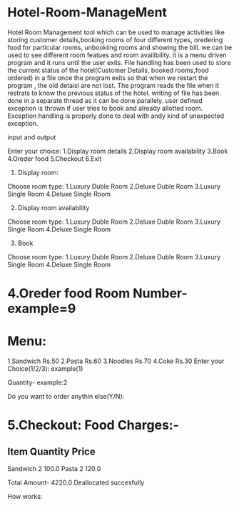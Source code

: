 # Hotel-Room-ManageMent

Hotel Room Management tool which can be used to manage activities like storing customer details,booking rooms of four different types, oredering food for particular rooms, unbookiing rooms and showing the bill.
we can be used to see different room featues and room availibility. it is a menu driven program and it runs until the user exits.
File handling has been used to store the current status of the hotel(Customer Details, booked rooms,food ordered) in a file once the program exits so that when we restart the program , the old detaisl are not lost.
The program reads the file when it restrats to know the previous status of the hotel. writing of file has been done in a separate thread as it can be done parallely.
user defined exception is thrown if user tries to book and already allotted room.
Exception handling is properly done to deal with andy kind of unexpected exception.


input and output

Enter your choice:
1.Display room details
2.Display room availability
3.Book
4.Oreder food
5.Checkout
6.Exit

1. Display room:

Choose room type:
1.Luxury Duble Room
2.Deluxe Duble Room
3.Luxury Single Room
4.Deluxe Single Room

2. Display room availability

Choose room type:
1.Luxury Duble Room
2.Deluxe Duble Room
3.Luxury Single Room
4.Deluxe Single Room

3. Book

Choose room type:
1.Luxury Duble Room
2.Deluxe Duble Room
3.Luxury Single Room
4.Deluxe Single Room

4.Oreder food
Room Number- example=9
==========
   Menu:
==========

1.Sandwich      Rs.50
2.Pasta         Rs.60
3.Noodles       Rs.70
4.Coke          Rs.30
Enter your Choice(1/2/3): example(1)

Quantity- example:2

Do you want to order anythin else(Y/N):

5.Checkout:
Food Charges:-
===============
Item   Quantity    Price
-------------------------
Sandwich  2         100.0
Pasta     2         120.0

Total Amount- 4220.0
Deallocated succesfully




How works:


